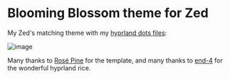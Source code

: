
# Blooming Blossom theme for Zed

My Zed's matching theme with my [hyprland dots files](https://github.com/iluvgirlswithglasses/dots-hyprland):

![image](https://github.com/user-attachments/assets/5d719ef2-73da-43b9-aeec-6cded5dc903e)

Many thanks to [Rosé Pine](github.com/rose-pine/zed) for the template, and many thanks to [end-4](github.com/end-4/dots-hyprland) for the wonderful hyprland rice.

